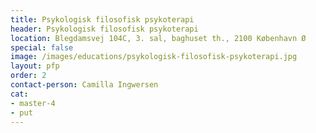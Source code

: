 ```yaml
---
title: Psykologisk filosofisk psykoterapi
header: Psykologisk filosofisk psykoterapi
location: Blegdamsvej 104C, 3. sal, baghuset th., 2100 København Ø
special: false
image: /images/educations/psykologisk-filosofisk-psykoterapi.jpg
layout: pfp
order: 2
contact-person: Camilla Ingwersen
cat:
- master-4
- put
---
```

